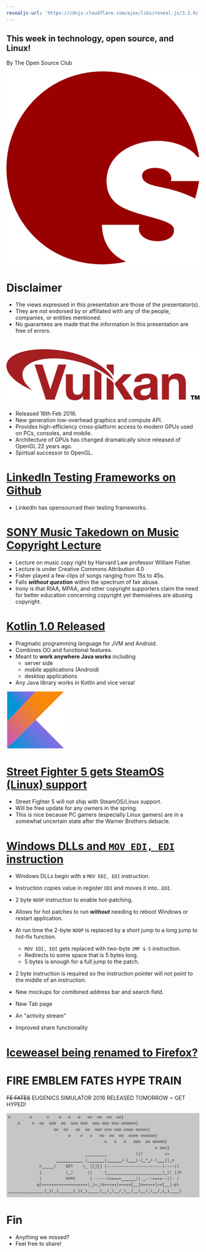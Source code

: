 ```yaml
---
revealjs-url: 'https://cdnjs.cloudflare.com/ajax/libs/reveal.js/3.2.0/'
---
```


## This week in technology, open source, and Linux!

By The Open Source Club

![OSC Logo](osc-logo.svg "Open Source Club at Ohio State Logo")

# Disclaimer
* The views expressed in this presentation are those of the presentator(s).
* They are not endorsed by or affiliated with any of the people, companies, or entities mentioned.
* No guarantees are made that the information in this presentation are free of errors.

# [![Vulkan by the Khronos Group](vulkan-logo.svg)](https://www.khronos.org/vulkan/)
* Released 16th Feb 2016.
* New generation low-overhead graphics and compute API.
* Provides high-efficiency cross-platform access to modern GPUs used on PCs, consoles, and mobile.
* Architecture of GPUs has changed dramatically since released of OpenGL 22 years ago.
* Spirtual successor to OpenGL.

# [LinkedIn Testing Frameworks on Github](https://linkedin.github.io)
* LinkedIn has opensourced their testing frameworks.

# [SONY Music Takedown on Music Copyright Lecture](https://www.techdirt.com/articles/20160214/08293233599/sony-music-issues-takedown-copyright-lecture-about-music-copyrights-harvard-law-professor.shtml)
* Lecture on music copy right by Harvard Law professor William Fisher.
* Lecture is under Creative Commons Attribution 4.0
* Fisher played a few clips of songs ranging from 15s to 45s.
* Falls ***without question*** within the spectrum of fair abuse.
* Irony is that RIAA, MPAA, and other copyright supporters claim the need for better education concerning copyright yet themselves are abusing copyright.

# [Kotlin 1.0 Released](http://blog.jetbrains.com/kotlin/2016/02/kotlin-1-0-released-pragmatic-language-for-jvm-and-android/)
* Pragmatic programming language for JVM and Android.
* Combines OO and functional features.
* Meant to **work anywhere Java works** including
  * server side
  * mobile applications (Android)
  * desktop applications
* Any Java library works in Kotlin and vice versa!

![](./kotlin-logo.png) 
# [Street Fighter 5 gets SteamOS (Linux) support](https://www.vg247.com/2015/12/18/street-fighter-5-to-support-steam-os-steam-controller/)

* Street Fighter 5 will not ship with SteamOS/Linux support.
* Will be free update for any owners in the spring.
* This is nice because PC gamers (especially Linux gamers) are in a somewhat uncertain state after the Warner Brothers debacle.

# [Windows DLLs and ```MOV EDI, EDI``` instruction](https://blogs.msdn.microsoft.com/oldnewthing/20110921-00/?p=9583)
* Windows DLLs begin with a ```MOV EDI, EDI``` instruction.
* Instruction copies value in register ```EDI``` and moves it into...```EDI```.
* 2 byte ```NOOP``` instruction to enable hot-patching.
* Allows for hot patches to run ***without*** needing to reboot Windows or restart application.
* At run time the 2-byte ```NOOP``` is replaced by a short jump to a long jump to hot-fix function.
	* ```MOV EDI, EDI``` gets replaced with two-byte ```JMP $-5``` instruction.
	* Redirects to some space that is 5 bytes long.
	* 5 bytes is enough for a full jump to the patch.
* 2 byte instruction is required so the instruction pointer will not point to the middle of an instruction.

* New mockups for comibined address bar and search field.
* New Tab page
* An "activity stream"
* Improved share functionality

# [Iceweasel being renamed to Firefox?](https://bugs.debian.org/cgi-bin/bugreport.cgi?bug=815006)

# FIRE EMBLEM FATES HYPE TRAIN

~~FE FATES~~ EUGENICS SIMULATOR 2016 RELEASED TOMORROW ~ GET HYPED!

![Hype Train](hype-train.png)

# Fin

* Anything we missed?
* Feel free to share!
